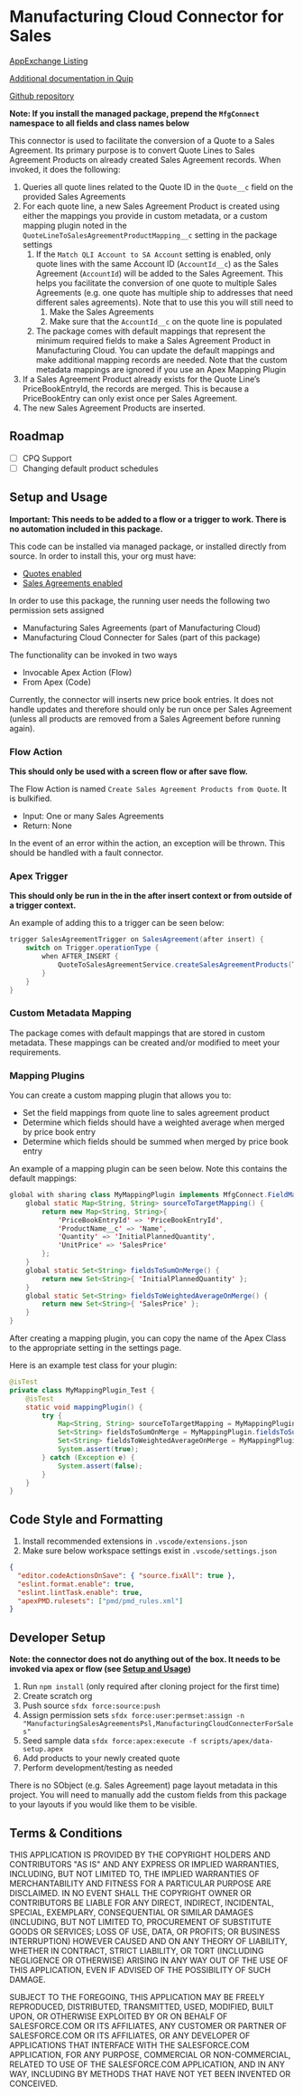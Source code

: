 # Manufacturing Cloud Connector for Sales

[AppExchange Listing](https://appexchange.salesforce.com/appxListingDetail?listingId=a0N4V00000II6Y1UAL)

[Additional documentation in Quip](https://salesforce.quip.com/67hZAQvgiwvM)

[Github repository](https://github.com/dmgerow/manufacturing-cloud-connector-for-sales)

**Note: If you install the managed package, prepend the `MfgConnect` namespace to all fields and class names below**

This connector is used to facilitate the conversion of a Quote to a Sales Agreement. Its primary purpose is to convert Quote Lines to Sales Agreement Products on already created Sales Agreement records. When invoked, it does the following:

1. Queries all quote lines related to the Quote ID in the `Quote__c` field on the provided Sales Agreements
2. For each quote line, a new Sales Agreement Product is created using either the mappings you provide in custom metadata, or a custom mapping plugin noted in the `QuoteLineToSalesAgreementProductMapping__c` setting in the package settings
   1. If the `Match QLI Account to SA Account` setting is enabled, only quote lines with the same Account ID (`AccountId__c`) as the Sales Agreement (`AccountId`) will be added to the Sales Agreement. This helps you facilitate the conversion of one quote to multiple Sales Agreements (e.g. one quote has multiple ship to addresses that need different sales agreements). Note that to use this you will still need to
      1. Make the Sales Agreements
      2. Make sure that the `AccountId__c` on the quote line is populated
   2. The package comes with default mappings that represent the minimum required fields to make a Sales Agreement Product in Manufacturing Cloud. You can update the default mappings and make additional mapping records are needed. Note that the custom metadata mappings are ignored if you use an Apex Mapping Plugin
3. If a Sales Agreement Product already exists for the Quote Line’s PriceBookEntryId, the records are merged. This is because a PriceBookEntry can only exist once per Sales Agreement.
4. The new Sales Agreement Products are inserted.

## Roadmap

- [ ] CPQ Support
- [ ] Changing default product schedules

## Setup and Usage

**Important: This needs to be added to a flow or a trigger to work. There is no automation included in this package.**

This code can be installed via managed package, or installed directly from source. In order to install this, your org must have:

- [Quotes enabled](https://help.salesforce.com/s/articleView?id=sf.quotes_enable.htm&type=5)
- [Sales Agreements enabled](https://help.salesforce.com/s/articleView?id=sf.sa_admin_enable_task.htm&type=5)

In order to use this package, the running user needs the following two permission sets assigned

- Manufacturing Sales Agreements (part of Manufacturing Cloud)
- Manufacturing Cloud Connecter for Sales (part of this package)

The functionality can be invoked in two ways

- Invocable Apex Action (Flow)
- From Apex (Code)

Currently, the connector will inserts new price book entries. It does not handle updates and therefore should only be run once per Sales Agreement (unless all products are removed from a Sales Agreement before running again).

### Flow Action

**This should only be used with a screen flow or after save flow.**

The Flow Action is named `Create Sales Agreement Products from Quote`. It is bulkified.

- Input: One or many Sales Agreements
- Return: None

In the event of an error within the action, an exception will be thrown. This should be handled with a fault connector.

### Apex Trigger

**This should only be run in the in the after insert context or from outside of a trigger context.**

An example of adding this to a trigger can be seen below:

```java
trigger SalesAgreementTrigger on SalesAgreement(after insert) {
    switch on Trigger.operationType {
        when AFTER_INSERT {
            QuoteToSalesAgreementService.createSalesAgreementProducts(Trigger.new);
        }
    }
}
```

### Custom Metadata Mapping

The package comes with default mappings that are stored in custom metadata. These mappings can be created and/or modified to meet your requirements.

### Mapping Plugins

You can create a custom mapping plugin that allows you to:

- Set the field mappings from quote line to sales agreement product
- Determine which fields should have a weighted average when merged by price book entry
- Determine which fields should be summed when merged by price book entry

An example of a mapping plugin can be seen below. Note this contains the default mappings:

```java
global with sharing class MyMappingPlugin implements MfgConnect.FieldMappingConfiguration {
    global static Map<String, String> sourceToTargetMapping() {
        return new Map<String, String>{
            'PriceBookEntryId' => 'PriceBookEntryId',
            'ProductName__c' => 'Name',
            'Quantity' => 'InitialPlannedQuantity',
            'UnitPrice' => 'SalesPrice'
        };
    }
    global static Set<String> fieldsToSumOnMerge() {
        return new Set<String>{ 'InitialPlannedQuantity' };
    }
    global static Set<String> fieldsToWeightedAverageOnMerge() {
        return new Set<String>{ 'SalesPrice' };
    }
}
```

After creating a mapping plugin, you can copy the name of the Apex Class to the appropriate setting in the settings page.

Here is an example test class for your plugin:

```java
@isTest
private class MyMappingPlugin_Test {
    @isTest
    static void mappingPlugin() {
        try {
            Map<String, String> sourceToTargetMapping = MyMappingPlugin.sourceToTargetMapping();
            Set<String> fieldsToSumOnMerge = MyMappingPlugin.fieldsToSumOnMerge();
            Set<String> fieldsToWeightedAverageOnMerge = MyMappingPlugin.fieldsToWeightedAverageOnMerge();
            System.assert(true);
        } catch (Exception e) {
            System.assert(false);
        }
    }
}
```

## Code Style and Formatting

1. Install recommended extensions in `.vscode/extensions.json`
2. Make sure below workspace settings exist in `.vscode/settings.json`

```json
{
  "editor.codeActionsOnSave": { "source.fixAll": true },
  "eslint.format.enable": true,
  "eslint.lintTask.enable": true,
  "apexPMD.rulesets": ["pmd/pmd_rules.xml"]
}
```

## Developer Setup

**Note: the connector does not do anything out of the box. It needs to be invoked via apex or flow (see [Setup and Usage](https://salesforce.quip.com/67hZAQvgiwvM#temp:C:LQZc2e2935b20e8417cb3a514e9c))**

1. Run `npm install` (only required after cloning project for the first time)
2. Create scratch org
3. Push source `sfdx force:source:push`
4. Assign permission sets `sfdx force:user:permset:assign -n "ManufacturingSalesAgreementsPsl,ManufacturingCloudConnecterForSales"`
5. Seed sample data `sfdx force:apex:execute -f scripts/apex/data-setup.apex`
6. Add products to your newly created quote
7. Perform development/testing as needed

There is no SObject (e.g. Sales Agreement) page layout metadata in this project. You will need to manually add the custom fields from this package to your layouts if you would like them to be visible.

## Terms & Conditions

THIS APPLICATION IS PROVIDED BY THE COPYRIGHT HOLDERS AND CONTRIBUTORS "AS IS" AND ANY EXPRESS OR IMPLIED WARRANTIES, INCLUDING, BUT NOT LIMITED TO, THE IMPLIED WARRANTIES OF MERCHANTABILITY AND FITNESS FOR A PARTICULAR PURPOSE ARE DISCLAIMED. IN NO EVENT SHALL THE COPYRIGHT OWNER OR CONTRIBUTORS BE LIABLE FOR ANY DIRECT, INDIRECT, INCIDENTAL, SPECIAL, EXEMPLARY, CONSEQUENTIAL OR SIMILAR DAMAGES (INCLUDING, BUT NOT LIMITED TO, PROCUREMENT OF SUBSTITUTE GOODS OR SERVICES; LOSS OF USE, DATA, OR PROFITS; OR BUSINESS INTERRUPTION) HOWEVER CAUSED AND ON ANY THEORY OF LIABILITY, WHETHER IN CONTRACT, STRICT LIABILITY, OR TORT (INCLUDING NEGLIGENCE OR OTHERWISE) ARISING IN ANY WAY OUT OF THE USE OF THIS APPLICATION, EVEN IF ADVISED OF THE POSSIBILITY OF SUCH DAMAGE.

SUBJECT TO THE FOREGOING, THIS APPLICATION MAY BE FREELY REPRODUCED, DISTRIBUTED, TRANSMITTED, USED, MODIFIED, BUILT UPON, OR OTHERWISE EXPLOITED BY OR ON BEHALF OF SALESFORCE.COM OR ITS AFFILIATES, ANY CUSTOMER OR PARTNER OF SALESFORCE.COM OR ITS AFFILIATES, OR ANY DEVELOPER OF APPLICATIONS THAT INTERFACE WITH THE SALESFORCE.COM APPLICATION, FOR ANY PURPOSE, COMMERCIAL OR NON-COMMERCIAL, RELATED TO USE OF THE SALESFORCE.COM APPLICATION, AND IN ANY WAY, INCLUDING BY METHODS THAT HAVE NOT YET BEEN INVENTED OR CONCEIVED.
